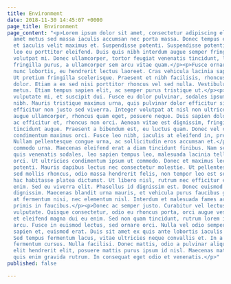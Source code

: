```yaml
---
title: Environment
date: 2018-11-30 14:45:07 +0000
page_title: Environment
page_content: "<p>Lorem ipsum dolor sit amet, consectetur adipiscing elit. Donec sit
  amet metus sed massa iaculis accumsan nec porta massa. Donec tempus euismod ligula,
  et iaculis velit maximus et. Suspendisse potenti. Suspendisse potenti. Sed hendrerit
  leo eu porttitor eleifend. Duis quis nibh interdum augue semper fringilla condimentum
  volutpat mi. Donec ullamcorper, tortor feugiat venenatis tincidunt, lectus diam
  fringilla purus, a ullamcorper sem arcu vitae quam.</p><p>Fusce ornare mauris et
  nunc lobortis, eu hendrerit lectus laoreet. Cras vehicula lacinia sapien et gravida.
  Ut pretium fringilla scelerisque. Praesent et nibh facilisis, rhoncus dui in, pellentesque
  dolor. Etiam a ex sed nisi porttitor rhoncus vel sed nulla. Vestibulum a finibus
  metus. Etiam tempus sapien elit, ac semper purus tristique ut.</p><p>Aliquam in
  vulputate mi, et suscipit dui. Fusce eu dolor pulvinar, sodales ipsum vitae, congue
  nibh. Mauris tristique maximus urna, quis pulvinar dolor efficitur sit amet. Ut
  efficitur non justo sed viverra. Integer volutpat at nisl non ultrices. Fusce vel
  augue ullamcorper, rhoncus quam eget, posuere neque. Duis sapien dolor, gravida
  ac efficitur et, rhoncus non orci. Aenean vitae est dignissim, fringilla felis ac,
  tincidunt augue. Praesent a bibendum est, eu luctus quam. Donec vel cursus mauris,
  condimentum maximus orci. Fusce leo nibh, iaculis at eleifend in, pretium eget elit.
  Nullam pellentesque congue urna, ac sollicitudin eros accumsan et.</p><p>Nam at
  commodo urna. Maecenas eleifend erat a diam tincidunt finibus. Nam semper, urna
  quis venenatis sodales, leo sapien tempus leo, malesuada lacinia tellus justo bibendum
  orci. Ut ultricies condimentum ipsum ut commodo. Donec et maximus lectus. Suspendisse
  potenti. Mauris dapibus lectus nec consectetur molestie. Ut pellentesque, felis
  sed mollis rhoncus, odio massa hendrerit felis, non tempor leo est sed mauris. In
  hac habitasse platea dictumst. Ut libero nisl, rutrum nec efficitur et, mattis id
  enim. Sed eu viverra elit. Phasellus id dignissim est. Donec euismod vel orci eu
  dignissim. Maecenas blandit urna mauris, et vehicula purus faucibus gravida. Vivamus
  at fermentum nisi, nec elementum nisl. Interdum et malesuada fames ac ante ipsum
  primis in faucibus.</p><p>Donec ac semper justo. Curabitur vel lectus vitae mi vestibulum
  vulputate. Quisque consectetur, odio eu rhoncus porta, orci augue vestibulum risus,
  et eleifend magna dui eu enim. Sed non quam tincidunt, rutrum lorem id, consequat
  arcu. Fusce in euismod lectus, sed ornare orci. Nulla vel odio semper, sagittis
  sapien et, euismod erat. Duis sit amet ex quis ante lobortis iaculis congue eu lectus.
  Sed tempus fermentum lacus, vitae ultricies neque convallis et. In a lorem sed neque
  fermentum cursus. Nulla facilisi. Donec mattis, odio a pulvinar aliquam, libero
  elit hendrerit elit, posuere mattis purus ipsum id nisl. Maecenas mattis turpis
  quis enim gravida rutrum. In consequat eget odio et venenatis.</p>"
published: false

---
```

